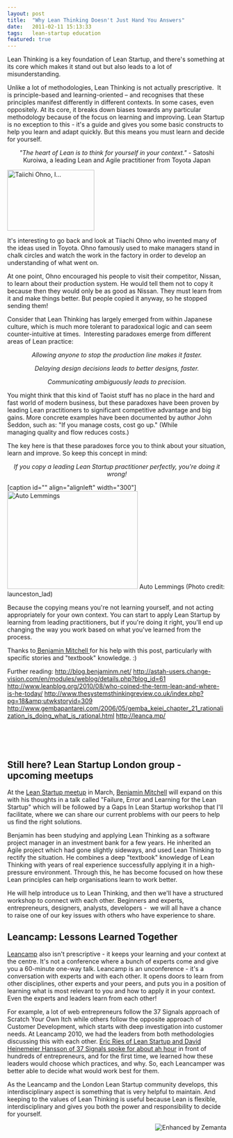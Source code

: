 ```yaml
---
layout: post
title:  "Why Lean Thinking Doesn't Just Hand You Answers"
date:   2011-02-11 15:13:33
tags:   lean-startup education
featured: true
---
```


Lean Thinking is a key foundation of Lean Startup, and there's something at its core which makes it stand out but also leads to a lot of misunderstanding.

Unlike a lot of methodologies, Lean Thinking is not actually prescriptive.  It is principle-based and learning-oriented – and recognises that these principles manifest differently in different contexts. In some cases, even oppositely. At its core, it breaks down biases towards any particular methodology because of the focus on learning and improving. Lean Startup is no exception to this - it's a guide and gives you some basic constructs to help you learn and adapt quickly. But this means you must learn and decide for yourself.
<p style="text-align: center;"><em>"The heart of Lean is to think for yourself in your context."</em>
- Satoshi Kuroiwa, a leading Lean and Agile practitioner from Toyota Japan</p>
<a href="http://www.flickr.com/photos/67035239@N07/8472007819" target="_blank"><img class="zemanta-img-inserted zemanta-img-configured " title="Taiichi Ohno, I..." alt="Taiichi Ohno, I..." src="http://farm9.static.flickr.com/8110/8472007819_485415e875.jpg" width="200" height="140" /></a>

It's interesting to go back and look at Tiiachi Ohno who invented many of the ideas used in Toyota. Ohno famously used to make managers stand in chalk circles and watch the work in the factory in order to develop an understanding of what went on.

At one point, Ohno encouraged his people to visit their competitor, Nissan, to learn about their production system. He would tell them not to copy it because then they would only be as good as Nissan. They must learn from it and make things better. But people copied it anyway, so he stopped sending them!

Consider that Lean Thinking has largely emerged from within Japanese culture, which is much more tolerant to paradoxical logic and can seem counter-intuitive at times.  Interesting paradoxes emerge from different areas of Lean practice:
<p style="text-align: center;"><em>Allowing anyone to stop the production line makes it faster.</em></p>
<p style="text-align: center;"><em>Delaying design decisions leads to better designs, faster.</em></p>
<p style="text-align: center;"><em>Communicating ambiguously leads to precision.</em></p>
<p style="text-align: left;">You might think that this kind of Taoist stuff has no place in the hard and fast world of modern business, but these paradoxes have been proven by leading Lean practitioners to significant competitive advantage and big gains. More concrete examples have been documented by author John Seddon, such as: "If you manage costs, cost go up." (While managing quality and flow reduces costs.)</p>
<p style="text-align: left;">The key here is that these paradoxes force you to think about your situation, learn and improve. So keep this concept in mind:</p>
<p style="text-align: center;"><em>If you copy a leading Lean Startup practitioner perfectly, you're doing it wrong!</em></p>


[caption id="" align="alignleft" width="300"]<a href="http://www.flickr.com/photos/61364433@N00/141258960" target="_blank"><img class="zemanta-img-inserted zemanta-img-configured " title="Auto Lemmings" alt="Auto Lemmings" src="http://farm1.static.flickr.com/48/141258960_4042561fab.jpg" width="300" height="225" /></a> Auto Lemmings (Photo credit: launceston_lad)
<p style="text-align: left;">Because the copying means you're not learning yourself, and not acting appropriately for your own context. You can start to apply Lean Startup by learning from leading practitioners, but if you're doing it right, you'll end up changing the way you work based on what you've learned from the process.</p>
Thanks to<a href="http://blog.benjaminm.net/"> Benjamin Mitchell </a>for his help with this post, particularly with specific stories and "textbook" knowledge. :)

Further reading:
<a href="http://blog.benjaminm.net/">http://blog.benjaminm.net/</a>
<a href="http://astah-users.change-vision.com/en/modules/weblog/details.php?blog_id=61" target="_blank">http://astah-users.change-vision.com/en/modules/weblog/details.php?blog_id=61
</a><a href="http://www.leanblog.org/2010/08/who-coined-the-term-lean-and-where-is-he-today/" target="_blank">http://www.leanblog.org/2010/08/who-coined-the-term-lean-and-where-is-he-today/</a>
<a href="http://www.thesystemsthinkingreview.co.uk/index.php?pg=18&amp;utwkstoryid=309" target="_blank">http://www.thesystemsthinkingreview.co.uk/index.php?pg=18&amp;utwkstoryid=309</a>
<a href="http://www.gembapantarei.com/2006/05/gemba_keiei_chapter_21_rationalization_is_doing_what_is_rational.html" target="_blank">http://www.gembapantarei.com/2006/05/gemba_keiei_chapter_21_rationalization_is_doing_what_is_rational.html
</a><a href="http://leanca.mp/">http://leanca.mp/</a>

&nbsp;

&nbsp;
<h2>Still here? Lean Startup London group - upcoming meetups</h2>
At the <a href="http://www.meetup.com/the-london-lean-startup-group/events/16303313/">Lean Startup meetup</a> in March, <a href="http://blog.benjaminm.net/" target="_blank">Benjamin Mitchell</a> will expand on this with his thoughts in a talk called "Failure, Error and Learning for the Lean Startup" which will be followed by a Gaps In Lean Startup workshop that I'll facilitate, where we can share our current problems with our peers to help us find the right solutions.

Benjamin has been studying and applying Lean Thinking as a software project manager in an investment bank for a few years. He inherited an Agile project which had gone slightly sideways, and used Lean Thinking to rectify the situation. He combines a deep "textbook" knowledge of Lean Thinking with years of real experience successfully applying it in a high-pressure environment. Through this, he has become focused on how these Lean principles can help organisations learn to work better.

He will help introduce us to Lean Thinking, and then we'll have a structured workshop to connect with each other. Beginners and experts, entrepreneurs, designers, analysts, developers -  we will all have a chance to raise one of our key issues with others who have experience to share.
<h2>Leancamp: Lessons Learned Together</h2>
<a href="http://leanca.mp/" target="_blank">Leancamp</a> also isn't prescriptive - it keeps your learning and your context at the centre. It's not a conference where a bunch of experts come and give you a 60-minute one-way talk. Leancamp is an unconference - it's a conversation with experts and with each other. It opens doors to learn from other disciplines, other experts and your peers, and puts you in a position of learning what is most relevant to you and how to apply it in your context. Even the experts and leaders learn from each other!

For example, a lot of web entrepreneurs follow the 37 Signals approach of Scratch Your Own Itch while others follow the opposite approach of Customer Development, which starts with deep investigation into customer needs. At Leancamp 2010, we had the leaders from both methodologies discussing this with each other. <a href="http://leanca.mp/2010/05/eric-ries-vs-david-heinemeier-hansson/">Eric Ries of Lean Startup and David Heinemeier Hansson of 37 Signals spoke for about ah hour</a> in front of hundreds of entrepreneurs, and for the first time, we learned how these leaders would choose which practices, and why. So, each Leancamper was better able to decide what would work best for them.

As the Leancamp and the London Lean Startup community develops, this interdisciplinary aspect is something that is very helpful to maintain. And keeping to the values of Lean Thinking is useful because Lean is flexible, interdisciplinary and gives you both the power and responsibility to decide for yourself.
<div class="zemanta-pixie" style="margin-top: 10px; height: 15px;"><a class="zemanta-pixie-a" title="Enhanced by Zemanta" href="http://www.zemanta.com/?px"><img class="zemanta-pixie-img" style="border: none; float: right;" alt="Enhanced by Zemanta" src="http://img.zemanta.com/zemified_e.png?x-id=781b70dd-ee2c-4bc8-a920-632182d70e13" /></a></div>
